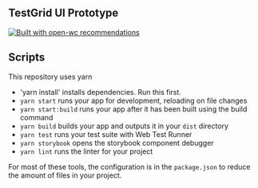 ## TestGrid UI Prototype

[![Built with open-wc recommendations](https://img.shields.io/badge/built%20with-open--wc-blue.svg)](https://github.com/open-wc)

## Scripts

This repository uses yarn

- 'yarn install' installs dependencies. Run this first.
- `yarn start` runs your app for development, reloading on file changes
- `yarn start:build` runs your app after it has been built using the build command
- `yarn build` builds your app and outputs it in your `dist` directory
- `yarn test` runs your test suite with Web Test Runner
- `yarn storybook` opens the storybook component debugger
- `yarn lint` runs the linter for your project

For most of these tools, the configuration is in the `package.json` to reduce the amount of files in your project.
